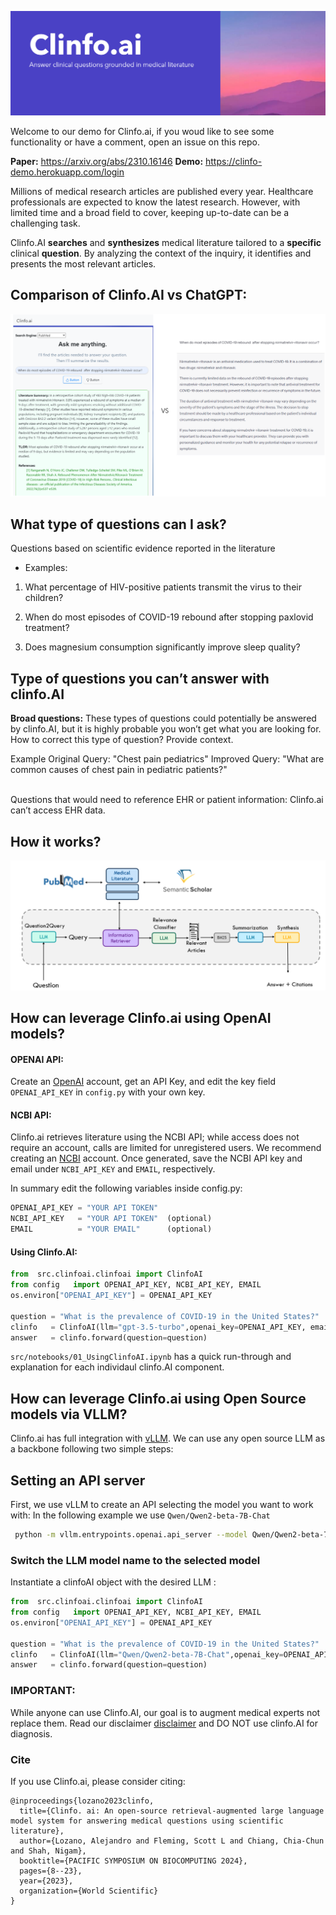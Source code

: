  ![logo](images/clinfo_ai.png)
 
 Welcome to our demo for Clinfo.ai, if you woud like to see some functionality or have a comment, open an issue on this repo.

**Paper:** https://arxiv.org/abs/2310.16146
**Demo:** https://clinfo-demo.herokuapp.com/login

Millions of medical research articles are published every year. Healthcare professionals are expected to know the latest research. However, with limited time and a broad field to cover, keeping up-to-date can be a challenging task.

Clinfo.AI **searches** and **synthesizes** medical literature tailored to a **specific** clinical **question**. By analyzing the context of the inquiry, it identifies and presents the most relevant articles. 

## Comparison of Clinfo.AI vs ChatGPT:
![comparison](images/comparison.png)


## What type of questions can I ask? 
Questions based on scientific evidence reported in the literature

* Examples:

1. What percentage of HIV-positive patients transmit the virus to their children?

2. When do most episodes of COVID-19 rebound after stopping paxlovid treatment?

3. Does magnesium consumption significantly improve sleep quality?


## Type of questions you can’t answer with clinfo.AI
**Broad questions:** These types of questions could potentially be answered by clinfo.AI, but it is highly probable you won’t get what you are looking for. How to correct this type of question? Provide context.

Example
Original Query: "Chest pain pediatrics"
Improved Query: "What are common causes of chest pain in pediatric patients?"

<br>
Questions that would need to reference EHR or patient information: Clinfo.ai can’t access EHR data.




## How it works?

![diagram](images/diagram.png)


## How can leverage Clinfo.ai using OpenAI models?

#### OPENAI API:
Create an [OpenAI](https://openai.com/index/openai-api/) account, get an API Key, and edit the key field `OPENAI_API_KEY` in `config.py` with your own key. 

#### NCBI API:
Clinfo.ai retrieves literature using the NCBI API; while access does not require an account, calls are limited for unregistered users. We recommend creating an [NCBI](https://www.ncbi.nlm.nih.gov/home/develop/api/) account. Once generated, save the NCBI API key and email under `NCBI_API_KEY` and `EMAIL`, respectively.

In summary edit the following variables inside config.py:
```python
OPENAI_API_KEY = "YOUR API TOKEN"
NCBI_API_KEY   = "YOUR API TOKEN"  (optional)
EMAIL          = "YOUR EMAIL"      (optional)
```

#### Using Clinfo.AI:

```python
from  src.clinfoai.clinfoai import ClinfoAI
from config   import OPENAI_API_KEY, NCBI_API_KEY, EMAIL
os.environ["OPENAI_API_KEY"] = OPENAI_API_KEY

question = "What is the prevalence of COVID-19 in the United States?"
clinfo   = ClinfoAI(llm="gpt-3.5-turbo",openai_key=OPENAI_API_KEY, email= EMAIL)
answer   = clinfo.forward(question=question)         
```


```src/notebooks/01_UsingClinfoAI.ipynb``` has a quick run-through and explanation for  each individaul  clinfo.AI component.


## How can leverage Clinfo.ai using Open Source models via VLLM?
Clinfo.ai has full integration with [vLLM](). We can use any open source LLM as a backbone following two simple steps:

## Setting an API server
First, we use vLLM to create an API selecting the model you want to work with:
In the following example we use ```Qwen/Qwen2-beta-7B-Chat```

```bash
 python -m vllm.entrypoints.openai.api_server --model Qwen/Qwen2-beta-7B-Chat
```

### Switch the LLM model name to the selected model 
Instantiate a clinfoAI object with the desired LLM :


```python
from  src.clinfoai.clinfoai import ClinfoAI
from config   import OPENAI_API_KEY, NCBI_API_KEY, EMAIL
os.environ["OPENAI_API_KEY"] = OPENAI_API_KEY

question = "What is the prevalence of COVID-19 in the United States?"
clinfo   = ClinfoAI(llm="Qwen/Qwen2-beta-7B-Chat",openai_key=OPENAI_API_KEY, email= EMAIL)
answer   = clinfo.forward(question=question)         
```


### IMPORTANT:
While anyone can use Clinfo.AI, our goal is to augment medical experts not replace them. Read our disclaimer [disclaimer](https://clinfo-demo.herokuapp.com/termsandconditions) and DO NOT use clinfo.AI for diagnosis.



### Cite
If you use Clinfo.ai, please consider citing:

```
@inproceedings{lozano2023clinfo,
  title={Clinfo. ai: An open-source retrieval-augmented large language model system for answering medical questions using scientific literature},
  author={Lozano, Alejandro and Fleming, Scott L and Chiang, Chia-Chun and Shah, Nigam},
  booktitle={PACIFIC SYMPOSIUM ON BIOCOMPUTING 2024},
  pages={8--23},
  year={2023},
  organization={World Scientific}
}

```





